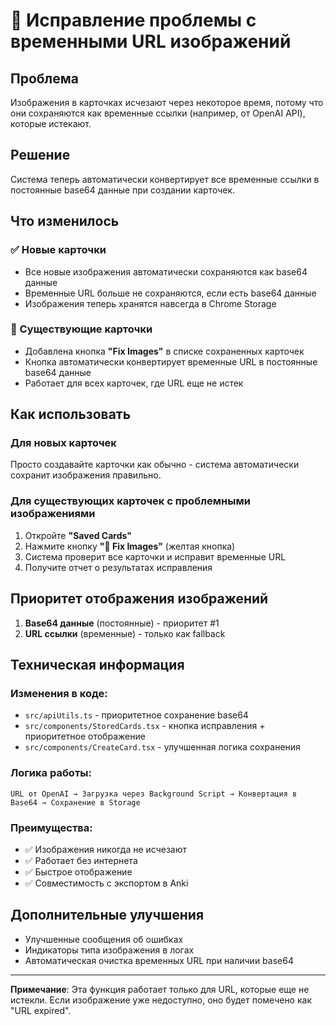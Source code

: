 # 🔧 Исправление проблемы с временными URL изображений

## Проблема

Изображения в карточках исчезают через некоторое время, потому что они сохраняются как временные ссылки (например, от OpenAI API), которые истекают.

## Решение

Система теперь автоматически конвертирует все временные ссылки в постоянные base64 данные при создании карточек.

## Что изменилось

### ✅ Новые карточки

- Все новые изображения автоматически сохраняются как base64 данные
- Временные URL больше не сохраняются, если есть base64 данные
- Изображения теперь хранятся навсегда в Chrome Storage

### 🔧 Существующие карточки

- Добавлена кнопка **"Fix Images"** в списке сохраненных карточек
- Кнопка автоматически конвертирует временные URL в постоянные base64 данные
- Работает для всех карточек, где URL еще не истек

## Как использовать

### Для новых карточек

Просто создавайте карточки как обычно - система автоматически сохранит изображения правильно.

### Для существующих карточек с проблемными изображениями

1. Откройте **"Saved Cards"**
2. Нажмите кнопку **"🔧 Fix Images"** (желтая кнопка)
3. Система проверит все карточки и исправит временные URL
4. Получите отчет о результатах исправления

## Приоритет отображения изображений

1. **Base64 данные** (постоянные) - приоритет #1
2. **URL ссылки** (временные) - только как fallback

## Техническая информация

### Изменения в коде:

- `src/apiUtils.ts` - приоритетное сохранение base64
- `src/components/StoredCards.tsx` - кнопка исправления + приоритетное отображение
- `src/components/CreateCard.tsx` - улучшенная логика сохранения

### Логика работы:

```
URL от OpenAI → Загрузка через Background Script → Конвертация в Base64 → Сохранение в Storage
```

### Преимущества:

- ✅ Изображения никогда не исчезают
- ✅ Работает без интернета
- ✅ Быстрое отображение
- ✅ Совместимость с экспортом в Anki

## Дополнительные улучшения

- Улучшенные сообщения об ошибках
- Индикаторы типа изображения в логах
- Автоматическая очистка временных URL при наличии base64

---

**Примечание**: Эта функция работает только для URL, которые еще не истекли. Если изображение уже недоступно, оно будет помечено как "URL expired".
